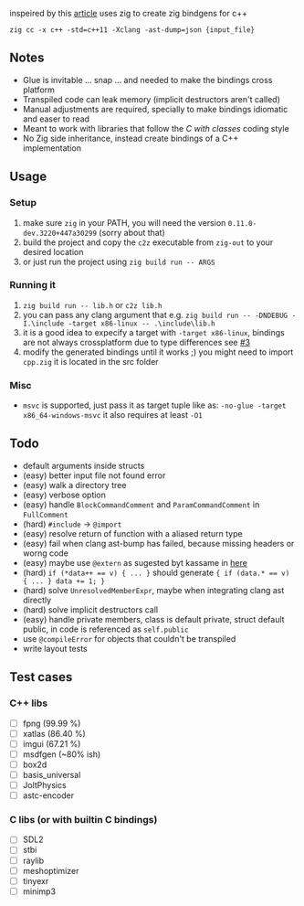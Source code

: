 inspeired by this [article](https://floooh.github.io/2020/08/23/sokol-bindgen.html) uses zig to create zig bindgens for c++

`zig cc -x c++ -std=c++11 -Xclang -ast-dump=json {input_file}`


## Notes

- Glue is invitable ... snap ... and needed to make the bindings cross platform
- Transpiled code can leak memory (implicit destructors aren't called)
- Manual adjustments are required, specially to make bindings idiomatic and easer to read
- Meant to work with libraries that follow the *C with classes* coding style
- No Zig side inheritance, instead create bindings of a C++ implementation

## Usage

### Setup

1. make sure `zig` in your PATH, you will need the version `0.11.0-dev.3220+447a30299` (sorry about that)
2. build the project and copy the `c2z` executable from `zig-out` to your desired location
3. or just run the project using `zig build run -- ARGS`

### Running it

1. `zig build run -- lib.h` or `c2z lib.h`
2. you can pass any clang argument that e.g. `zig build run -- -DNDEBUG -I.\include -target x86-linux -- .\include\lib.h`
3. it is a good idea to expecify a target with `-target x86-linux`, bindings are not always crossplatform due to type differences see [#3](https://github.com/lassade/c2z/issues/3)
4. modify the generated bindings until it works ;) you might need to import `cpp.zig` it is located in the src folder

### Misc

- `msvc` is supported, just pass it as target tuple like as: `-no-glue -target x86_64-windows-msvc` it also requires at least `-O1`

## Todo

- default arguments inside structs
- (easy) better input file not found error
- (easy) walk a directory tree
- (easy) verbose option
- (easy) handle `BlockCommandComment` and `ParamCommandComment` in `FullComment`
- (hard) `#include` -> `@import`
- (easy) resolve return of function with a aliased return type
- (easy) fail when clang ast-bump has failed, because missing headers or worng code
- (easy) maybe use `@extern` as sugested byt kassame in [here](https://github.com/lassade/c2z/issues/1#issuecomment-1608463661)
- (hard) `if (*data++ == v) { ... }` should generate `{ if (data.* == v) { ... } data += 1; }`
- (hard) solve `UnresolvedMemberExpr`, maybe when integrating clang ast directly
- (hard) solve implicit destructors call
- (easy) handle private members, class is default private, struct default public, in code is referenced as `self.public`
- use `@compileError` for objects that couldn't be transpiled
- write layout tests

## Test cases

### C++ libs

- [ ] fpng (99.99 %)
- [ ] xatlas (86.40 %)
- [ ] imgui (67.21 %)
- [ ] msdfgen (~80% ish)
- [ ] box2d
- [ ] basis_universal
- [ ] JoltPhysics
- [ ] astc-encoder

### C libs (or with builtin C bindings)

- [ ] SDL2
- [ ] stbi
- [ ] raylib
- [ ] meshoptimizer
- [ ] tinyexr
- [ ] minimp3
